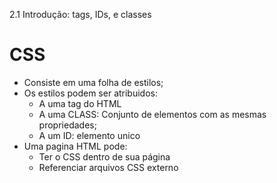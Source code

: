 2.1 Introdução: tags, IDs, e classes


# CSS

- Consiste em uma folha de estilos;
- Os estilos podem ser atribuidos: 
    - A uma tag do HTML
    - A uma CLASS: Conjunto de elementos com as mesmas propriedades;
    - A um ID: elemento unico
- Uma pagina HTML pode: 
    - Ter o CSS dentro de sua página
    - Referenciar arquivos CSS externo



